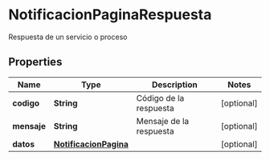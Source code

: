 

# NotificacionPaginaRespuesta

Respuesta de un servicio o proceso

## Properties

| Name | Type | Description | Notes |
|------------ | ------------- | ------------- | -------------|
|**codigo** | **String** | Código de la respuesta |  [optional] |
|**mensaje** | **String** | Mensaje de la respuesta |  [optional] |
|**datos** | [**NotificacionPagina**](NotificacionPagina.md) |  |  [optional] |



